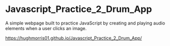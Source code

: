 # Javascript_Practice_2_Drum_App
A simple webpage built to practice JavaScript by creating and playing audio elements when a user clicks an image.

https://hughmorris01.github.io/Javascript_Practice_2_Drum_App/
